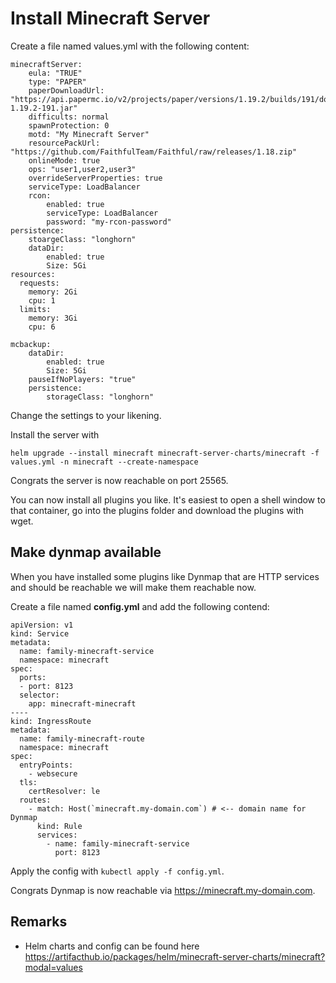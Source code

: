 # Install Minecraft Server

Create a file named values.yml with the following content:

```
minecraftServer:
    eula: "TRUE"
    type: "PAPER"
    paperDownloadUrl: "https://api.papermc.io/v2/projects/paper/versions/1.19.2/builds/191/downloads/paper-1.19.2-191.jar"
    difficults: normal
    spawnProtection: 0
    motd: "My Minecraft Server"
    resourcePackUrl: "https://github.com/FaithfulTeam/Faithful/raw/releases/1.18.zip"
    onlineMode: true
    ops: "user1,user2,user3"
    overrideServerProperties: true
    serviceType: LoadBalancer
    rcon:
        enabled: true
        serviceType: LoadBalancer
        password: "my-rcon-password"
persistence:
    stoargeClass: "longhorn"
    dataDir:
        enabled: true
        Size: 5Gi
resources:
  requests:
    memory: 2Gi
    cpu: 1
  limits:
    memory: 3Gi
    cpu: 6

mcbackup:
    dataDir:
        enabled: true
        Size: 5Gi
    pauseIfNoPlayers: "true"
    persistence:
        storageClass: "longhorn"
```
Change the settings to your likening.

Install the server with
```
helm upgrade --install minecraft minecraft-server-charts/minecraft -f values.yml -n minecraft --create-namespace
```

Congrats the server is now reachable on port 25565.

You can now install all plugins you like. It's easiest to open a shell window to that container, go into the plugins folder and download the plugins with wget.

## Make dynmap available
When you have installed some plugins like Dynmap that are HTTP services and should be reachable we will make them reachable now.

Create a file named **config.yml** and add the following contend:
```
apiVersion: v1
kind: Service
metadata:
  name: family-minecraft-service
  namespace: minecraft
spec:
  ports:
  - port: 8123
  selector:
    app: minecraft-minecraft
----
kind: IngressRoute
metadata:
  name: family-minecraft-route
  namespace: minecraft
spec:
  entryPoints:
    - websecure
  tls:
    certResolver: le
  routes:
    - match: Host(`minecraft.my-domain.com`) # <-- domain name for Dynmap
      kind: Rule
      services:
        - name: family-minecraft-service
          port: 8123
```
Apply the config with ```kubectl apply -f config.yml```.

Congrats Dynmap is now reachable via https://minecraft.my-domain.com.



## Remarks
* Helm charts and config can be found here https://artifacthub.io/packages/helm/minecraft-server-charts/minecraft?modal=values
